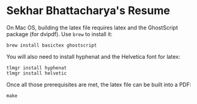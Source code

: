 # Sekhar Bhattacharya's Resume

On Mac OS, building the latex file requires latex and the GhostScript package (for dvipdf). Use `brew` to install it:

```
brew install basictex ghostscript
```

You will also need to install hyphenat and the Helvetica font for latex:

```
tlmgr install hyphenat
tlmgr install helvetic
```

Once all those prerequisites are met, the latex file can be built into a PDF:

```
make
```
